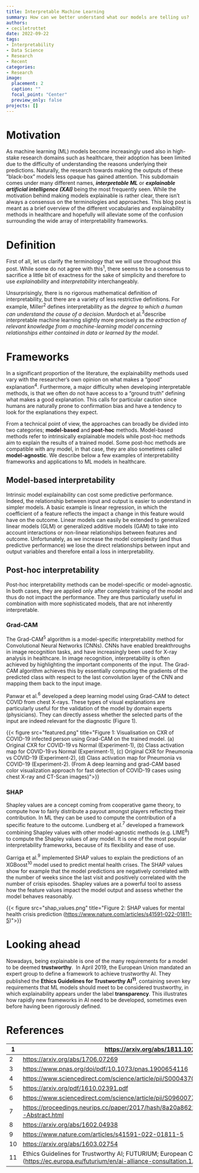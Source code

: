 ```yaml
---
title: Interpretable Machine Learning
summary: How can we better understand what our models are telling us? 
authors: 
- ceciletrottet
date: 2022-09-22
tags: 
- Interpretability
- Data Science
- Research
- Recent
categories:
- Research
image:
  placement: 2
  caption: ""
  focal_point: "Center"
  preview_only: false
projects: []
---
```


# Motivation

As machine learning (ML) models become increasingly used also in high-stake research domains such as healthcare, their adoption has been limited due to the difficulty of understanding the reasons underlying their predictions. Naturally, the research towards making the outputs of these “black-box” models less opaque has gained attention. This subdomain comes under many different names, ***interpretable ML*** or ***explainable artificial intelligence (XAI)*** being the most frequently seen. While the motivation behind making models explainable is rather clear, there isn’t always a consensus on the terminologies and approaches. This blog post is meant as a brief overview of the different vocabularies and explainability methods in healthcare and hopefully will alleviate some of the confusion surrounding the wide array of interpretability frameworks.

# Definition

First of all, let us clarify the terminology that we will use throughout this post. While some do not agree with this$^1$, there seems to be a consensus to sacrifice a little bit of exactness for the sake of simplicity and therefore to use *explainability* and *interpretability* interchangeably.

Unsurprisingly, there is no rigorous mathematical definition of interpretability, but there are a variety of less restrictive definitions. For example, Miller$^2$ defines interpretability as *the degree to which a human can understand the cause of a decision*. Murdoch et al.$^3$describe interpretable machine learning slightly more precisely as *the extraction of relevant knowledge from a machine-learning model concerning relationships either contained in data or learned by the model*.

# Frameworks

In a significant proportion of the literature, the explainability methods used vary with the researcher’s own opinion on what makes a “good” explanation$^4$. Furthermore, a major difficulty when developing interpretable methods, is that we often do not have access to a “ground truth” defining what makes a good explanation. This calls for particular caution since humans are naturally prone to confirmation bias and have a tendency to look for the explanations they expect.

From a technical point of view, the approaches can broadly be divided into two categories; **model-based** and **post-hoc** methods. Model-based methods refer to intrinsically explainable models while post-hoc methods aim to explain the results of a trained model. Some post-hoc methods are compatible with any model, in that case, they are also sometimes called **model-agnostic**. We describe below a few examples of interpretability frameworks and applications to ML models in healthcare. 

## Model-based interpretability

Intrinsic model explainability can cost some predictive performance. Indeed, the relationship between input and output is easier to understand in simpler models. A basic example is linear regression, in which the coefficient of a feature reflects the impact a change in this feature would have on the outcome.  Linear models can easily be extended to generalized linear models (GLM) or generalized additive models (GAM)  to take into account interactions or non-linear relationships between features and outcome. Unfortunately, as we increase the model complexity (and thus predictive performance) we lose the direct relationships between input and output variables and therefore entail a loss in interpretability.

## Post-hoc interpretability

Post-hoc interpretability methods can be model-specific or model-agnostic. In both cases, they are applied only after complete training of the model and thus do not impact the performance. They are thus particularly useful in combination with more sophisticated models, that are not inherently interpretable.

### Grad-CAM

The Grad-CAM$^5$ algorithm is a model-specific interpretability method for Convolutional Neural Networks (CNNs). CNNs have enabled breakthroughs in image recognition tasks, and have increasingly been used for X-ray analysis in healthcare. In image recognition, interpretability is often achieved by highlighting the important components of the input. The Grad-CAM algorithm achieves this by essentially computing the gradients of the predicted class with respect to the last convolution layer of the CNN and mapping them back to the input image. 

Panwar et al.$^6$ developed a deep learning model using Grad-CAM to detect COVID from chest X-rays. These types of visual explanations are particularly useful for the validation of the model by domain experts (physicians). They can directly assess whether the selected parts of the input are indeed relevant for the diagnostic (Figure 1).

{{< figure src="featured.png"  title="Figure 1: Visualisation on CXR of COVID-19 infected person using Grad-CAM on the trained model. (a) Original CXR for COVID-19 vs Normal (Experiment-1), (b) Class activation map for COVID-19 vs Normal (Experiment-1), (c) Original CXR for Pneumonia vs COVID-19 (Experiment-2), (d) Class activation map for Pneumonia vs COVID-19 (Experiment-2). (From A deep learning and grad-CAM based color visualization approach for fast detection of COVID-19 cases using chest X-ray and CT-Scan images)">}}

### SHAP

Shapley values are a concept coming from cooperative game theory, to compute how to fairly distribute a payout amongst players reflecting their contribution. In ML they can be used to compute the contribution of a specific feature to the outcome. Lundberg et al.$^7$ developed a framework combining Shapley values with other model-agnostic methods (e.g. LIME$^8$) to compute the Shapley values of any model. It is one of the most popular interpretability frameworks, because of its flexibility and ease of use. 

Garriga et al.$^9$ implemented SHAP values to explain the predictions of an XGBoost$^{10}$ model used to predict mental health crises. The SHAP values show for example that the model predictions are negatively correlated with the number of weeks since the last visit and positively correlated with the number of crisis episodes. Shapley values are a powerful tool to assess how the feature values impact the model output and assess whether the model behaves reasonably.


{{< figure src="shap_values.png"  title="Figure 2: SHAP values for mental health crisis prediction (https://www.nature.com/articles/s41591-022-01811-5)">}}



# Looking ahead

Nowadays, being explainable is one of the many requirements for a model to be deemed **trustworthy**.  In April 2019, the European Union mandated an expert group to define a framework to achieve trustworthy AI. They published the **Ethics Guidelines for Trustworthy AI$^{11}$**, containing seven key requirements that ML models should meet to be considered trustworthy, in which explainability appears under the label **transparency**. This illustrates how rapidly new frameworks in AI need to be developed, sometimes even before having been rigorously defined.

# References

| 1 |  https://arxiv.org/abs/1811.10154 |
| --- | --- |
| 2 | https://arxiv.org/abs/1706.07269 |
| 3 | https://www.pnas.org/doi/pdf/10.1073/pnas.1900654116 |
| 4 | https://www.sciencedirect.com/science/article/pii/S0004370218305988 |
| 5 | https://arxiv.org/pdf/1610.02391.pdf |
| 6 | https://www.sciencedirect.com/science/article/pii/S0960077920305865 |
| 7 | https://proceedings.neurips.cc/paper/2017/hash/8a20a8621978632d76c43dfd28b67767-Abstract.html |
| 8 | https://arxiv.org/abs/1602.04938 |
| 9 | https://www.nature.com/articles/s41591-022-01811-5 |
| 10 | https://arxiv.org/abs/1603.02754 |
| 11 | Ethics Guidelines for Trustworthy AI; FUTURIUM;  European Commission (https://ec.europa.eu/futurium/en/ai-alliance-consultation.1.html)) |